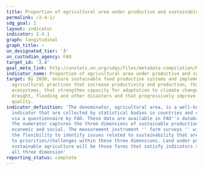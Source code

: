 ```yaml
---
title: Proportion of agricultural area under productive and sustainable agriculture
permalink: /2-4-1/
sdg_goal: 2
layout: indicator
indicator: 2.4.1
graph: longitudinal
graph_title: ~
un_designated_tier: '3'
un_custodian_agency: FAO
target_id: '2.4'
goal_meta_link: http://unstats.un.org/sdgs/files/metadata-compilation/Metadata-Goal-2.pdf
indicator_name: Proportion of agricultural area under productive and sustainable agriculture
target: By 2030, ensure sustainable food production systems and implement resilient
  agricultural practices that increase productivity and production, that help maintain
  ecosystems, that strengthen capacity for adaptation to climate change, extreme weather,
  drought, flooding and other disasters and that progressively improve land and soil
  quality.
indicator_definition: 'The denominator, agricultural area, is a well-known and established
  indicator that are collected by statistical bodies in countries and compiled internationally
  via a questionnaire by FAO. These data are available in FAO''s database FAOSTAT.
  The numerator captures the three dimensions of sustainable production: environmental,
  economic and social. The measurement instrument '' farm surveys '' will give countries
  the flexibility to identify issues related to sustainability that are most relevant
  to priorities/challenges within these three dimensions. Land under productive and
  sustainable agriculture will be those farms that satisfy indicators selected across
  all three dimension'
reporting_status: complete
---
```


